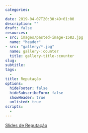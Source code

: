 ```yaml
---
categories: 
  - 
date: 2019-04-07T20:30:49+01:00
description: ""
draft: false
resources: 
- src: images/pasted-image-1582.jpg
  name: "header"
- src: "gallery/*.jpg"
  name: gallery-:counter
  title: gallery-title-:counter
slug:
subtitle: 
tags: 
  - 
title: Reputação
options:
  hideFooter: false
  hideSubscribeForm: false
  showHeader: true
  unlisted: true
scripts:
  - 
---
```


<a href="reputation.pdf" class="btn btn-info">Slides de Reputação</a>